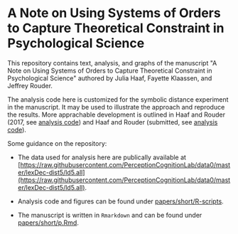 # A Note on Using Systems of Orders to Capture Theoretical Constraint in Psychological Science

This repository contains text, analysis, and graphs of the manuscript "A Note on Using Systems of Orders to Capture Theoretical Constraint in Psychological Science" authored by Julia Haaf, Fayette Klaassen, and Jeffrey Rouder.

The analysis code here is customized for the symbolic distance experiment in the manuscript. It may be used to illustrate the approach and reproduce the results. More apprachable development is outlined in Haaf and Rouder (2017, see [analysis code](https://github.com/PerceptionAndCognitionLab/ctx-indiff)) and Haaf and Rouder (submitted, see [analysis code](https://github.com/PerceptionAndCognitionLab/ctx-mixture)). 

Some guidance on the repository:

- The data used for analysis here are publically available at [https://raw.githubusercontent.com/PerceptionCognitionLab/data0/master/lexDec-dist5/ld5.all](https://raw.githubusercontent.com/PerceptionCognitionLab/data0/master/lexDec-dist5/ld5.all).

- Analysis code and figures can be found under [papers/short/R-scripts](https://github.com/PerceptionAndCognitionLab/bf-order/tree/public/papers/short/R-scripts).

- The manuscript is written in `Rmarkdown` and can be found under [papers/short/p.Rmd](https://github.com/PerceptionAndCognitionLab/bf-order/blob/public/papers/short/p.Rmd).
